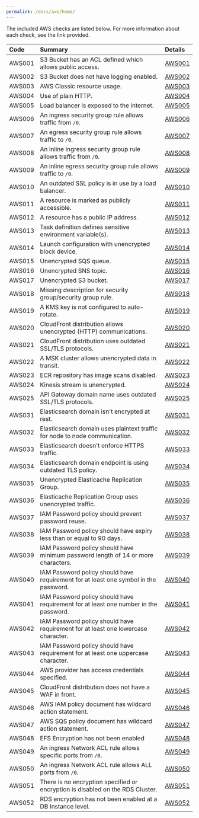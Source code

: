 ```yaml
---
permalink: /docs/aws/home/
---
```


The included AWS checks are listed below. For more information about each check, see the link provided.

| Code  | Summary | Details |
|:-------|:-------------|:----------|
|AWS001|S3 Bucket has an ACL defined which allows public access.|[AWS001](/docs/aws/AWS001)|
|AWS002|S3 Bucket does not have logging enabled.|[AWS002](/docs/aws/AWS002)|
|AWS003|AWS Classic resource usage.|[AWS003](/docs/aws/AWS003)|
|AWS004|Use of plain HTTP.|[AWS004](/docs/aws/AWS004)|
|AWS005|Load balancer is exposed to the internet.|[AWS005](/docs/aws/AWS005)|
|AWS006|An ingress security group rule allows traffic from `/0`.|[AWS006](/docs/aws/AWS006)|
|AWS007|An egress security group rule allows traffic to `/0`.|[AWS007](/docs/aws/AWS007)|
|AWS008|An inline ingress security group rule allows traffic from `/0`.|[AWS008](/docs/aws/AWS008)|
|AWS009|An inline egress security group rule allows traffic to `/0`.|[AWS009](/docs/aws/AWS009)|
|AWS010|An outdated SSL policy is in use by a load balancer.|[AWS010](/docs/aws/AWS010)|
|AWS011|A resource is marked as publicly accessible.|[AWS011](/docs/aws/AWS011)|
|AWS012|A resource has a public IP address.|[AWS012](/docs/aws/AWS012)|
|AWS013|Task definition defines sensitive environment variable(s).|[AWS013](/docs/aws/AWS013)|
|AWS014|Launch configuration with unencrypted block device.|[AWS014](/docs/aws/AWS014)|
|AWS015|Unencrypted SQS queue.|[AWS015](/docs/aws/AWS015)|
|AWS016|Unencrypted SNS topic.|[AWS016](/docs/aws/AWS016)|
|AWS017|Unencrypted S3 bucket.|[AWS017](/docs/aws/AWS017)|
|AWS018|Missing description for security group/security group rule.|[AWS018](/docs/aws/AWS018)|
|AWS019|A KMS key is not configured to auto-rotate.|[AWS019](/docs/aws/AWS019)|
|AWS020|CloudFront distribution allows unencrypted (HTTP) communications.|[AWS020](/docs/aws/AWS020)|
|AWS021|CloudFront distribution uses outdated SSL/TLS protocols.|[AWS021](/docs/aws/AWS021)|
|AWS022|A MSK cluster allows unencrypted data in transit.|[AWS022](/docs/aws/AWS022)|
|AWS023|ECR repository has image scans disabled.|[AWS023](/docs/aws/AWS023)|
|AWS024|Kinesis stream is unencrypted.|[AWS024](/docs/aws/AWS024)|
|AWS025|API Gateway domain name uses outdated SSL/TLS protocols.|[AWS025](/docs/aws/AWS025)|
|AWS031|Elasticsearch domain isn't encrypted at rest.|[AWS031](/docs/aws/AWS031)|
|AWS032|Elasticsearch domain uses plaintext traffic for node to node communication.|[AWS032](/docs/aws/AWS032)|
|AWS033|Elasticsearch doesn't enforce HTTPS traffic.|[AWS033](/docs/aws/AWS033)|
|AWS034|Elasticsearch domain endpoint is using outdated TLS policy.|[AWS034](/docs/aws/AWS034)|
|AWS035|Unencrypted Elasticache Replication Group.|[AWS035](/docs/aws/AWS035)|
|AWS036|Elasticache Replication Group uses unencrypted traffic.|[AWS036](/docs/aws/AWS036)|
|AWS037|IAM Password policy should prevent password reuse.|[AWS037](/docs/aws/AWS037)|
|AWS038|IAM Password policy should have expiry less than or equal to 90 days.|[AWS038](/docs/aws/AWS038)|
|AWS039|IAM Password policy should have minimum password length of 14 or more characters.|[AWS039](/docs/aws/AWS039)|
|AWS040|IAM Password policy should have requirement for at least one symbol in the password.|[AWS040](/docs/aws/AWS040)|
|AWS041|IAM Password policy should have requirement for at least one number in the password.|[AWS041](/docs/aws/AWS041)|
|AWS042|IAM Password policy should have requirement for at least one lowercase character.|[AWS042](/docs/aws/AWS042)|
|AWS043|IAM Password policy should have requirement for at least one uppercase character.|[AWS043](/docs/aws/AWS043)|
|AWS044|AWS provider has access credentials specified.|[AWS044](/docs/aws/AWS044)|
|AWS045|CloudFront distribution does not have a WAF in front.|[AWS045](/docs/aws/AWS045)|
|AWS046|AWS IAM policy document has wildcard action statement.|[AWS046](/docs/aws/AWS046)|
|AWS047|AWS SQS policy document has wildcard action statement.|[AWS047](/docs/aws/AWS047)|
|AWS048|EFS Encryption has not been enabled|[AWS048](/docs/aws/AWS048)|
|AWS049|An ingress Network ACL rule allows specific ports from `/0`.|[AWS049](/docs/aws/AWS049)|
|AWS050|An ingress Network ACL rule allows ALL ports from `/0`.|[AWS050](/docs/aws/AWS050)|
|AWS051|There is no encryption specified or encryption is disabled on the RDS Cluster.|[AWS051](/docs/aws/AWS051)|
|AWS052|RDS encryption has not been enabled at a DB Instance level.|[AWS052](/docs/aws/AWS052)|

